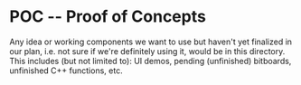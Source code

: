 # POC -- Proof of Concepts

Any idea or working components we want to use but haven't yet finalized in our plan,
i.e. not sure if we're definitely using it, would be in this directory.
This includes (but not limited to): UI demos, pending (unfinished) bitboards,
unfinished C++ functions, etc.
